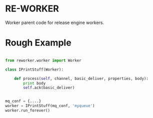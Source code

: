 # RE-WORKER
Worker parent code for release engine workers.

# Rough Example
```python

from reworker.worker import Worker

class IPrintStuff(Worker):

    def process(self, channel, basic_deliver, properties, body):
        print body
        self.ack(basic_deliver)


mq_conf = {....}
worker = IPrintStuff(mq_conf, 'myqueue')
worker.run_forever()
```
